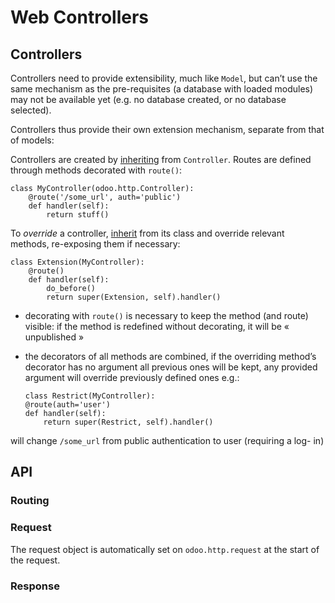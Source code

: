 # Web Controllers

## Controllers

Controllers need to provide extensibility, much like `Model`, but can’t use
the same mechanism as the pre-requisites (a database with loaded modules) may
not be available yet (e.g. no database created, or no database selected).

Controllers thus provide their own extension mechanism, separate from that of
models:

Controllers are created by
[inheriting](https://docs.python.org/3/tutorial/classes.html#tut-inheritance
"\(disponible dans Python v3.12\)") from `Controller`. Routes are defined
through methods decorated with `route()`:

    
    
    class MyController(odoo.http.Controller):
        @route('/some_url', auth='public')
        def handler(self):
            return stuff()
    

To _override_ a controller,
[inherit](https://docs.python.org/3/tutorial/classes.html#tut-inheritance
"\(disponible dans Python v3.12\)") from its class and override relevant
methods, re-exposing them if necessary:

    
    
    class Extension(MyController):
        @route()
        def handler(self):
            do_before()
            return super(Extension, self).handler()
    

  * decorating with `route()` is necessary to keep the method (and route) visible: if the method is redefined without decorating, it will be « unpublished »

  * the decorators of all methods are combined, if the overriding method’s decorator has no argument all previous ones will be kept, any provided argument will override previously defined ones e.g.:
    
        class Restrict(MyController):
        @route(auth='user')
        def handler(self):
            return super(Restrict, self).handler()
    

will change `/some_url` from public authentication to user (requiring a log-
in)

## API

### Routing

### Request

The request object is automatically set on `odoo.http.request` at the start of
the request.

### Response

